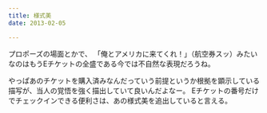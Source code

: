 ```yaml
---
title: 様式美
date: 2013-02-05

---
```




プロポーズの場面とかで、
「俺とアメリカに来てくれ！」（航空券スッ）みたいなのはもうEチケットの全盛である今では不自然な表現だろうね。

やっぱあのチケットを購入済みなんだっていう前提というか根拠を顕示している描写が、当人の覚悟を強く描出していて良いんだよなー。
Eチケットの番号だけでチェックインできる便利さは、あの様式美を追出していると言える。
